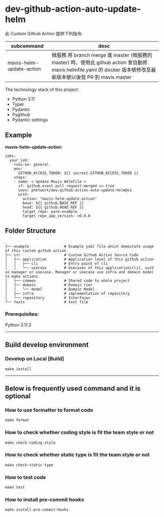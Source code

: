 # dev-github-action-auto-update-helm

此 Custom Github Action 提供下列指令:

| subcommand | desc |
| --- | --- |
| mavis-helm-update-action | 微服務 將 branch merge 進 master (微服務的master) 時，使用此 github action 會自動將 mavis helmfile.yaml 的 docker 版本號修改至最新版本號以後發 PR 到 mavis master|


The technology stack of this project:
- Python 3.11
- Typer
- Pydantic
- Pygithub
- Pydantic-settings

## Example

**mavis-helm-update-action**
```yaml=
jobs:
  your_job:
    runs-on: general
    env:
      GITHUB_ACCESS_TOKEN: ${{ secrest.GITHUB_ACCESS_TOKEN }}
    steps:
    - name: < Update Mavis Helmfile >
      if: github.event.pull_request.merged == true
      uses: pnetwork/dev-github-action-auto-update-helm@v1
      with:
        action: "mavis-helm-update-action"
        base: ${{ github.BASE_REF }}
        head: ${{ github.HEAD_REF }}
        target_repo: pare-example
        target_repo_app_version: v0.0.0
```


## Folder Structure

```
.
├── example                # Example yaml file which demostate usage of this custom github action
├── src                    # Custom Github Action Source Code
│   ├── application        # Application level of this github action
│   │   ├── cli            # Entry point of cli
│   │   └── usecase        # Usecases of this application(cli), such as manager or usecase. Manager or usecase use infra and domain model to make actions.
│   ├── common             # Shared code to whole project
│   ├── domain             # Domain tier
│   │   └── model          # Domain Model
│   ├── infra              # implementation of repository
│   └── repository         # Interfaces
└── tests                  # test file
```

### Prerequisites:

Python 3.11.3





----
## Build develop environment

### Develop on Local [Build]

```shell
make install
```
----

## Below is frequently used command and it is optional

### How to use formatter to format code

```shell
make format
```

### How to check whether coding style is fit the team style or not

```shell
make check-coding-style
```

### How to check whether static type is fit the team style or not

```shell
make check-static-type
```

### How to test code

```shell
make test
```

### How to install pre-commit hooks

```shell
make install-pre-commit-hooks
```

